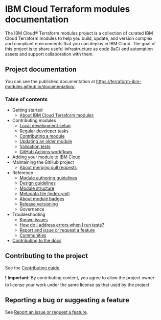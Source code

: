 # IBM Cloud Terraform modules documentation

The IBM Cloud&reg; Terraform modules project is a collection of curated IBM Cloud Terraform modules to help you build, update, and version complex and compliant environments that you can deploy in IBM Cloud. The goal of this project is to share useful infrastructure as code (IaC) and automation assets and support collaboration with them.

## Project documentation

You can see the published documentation at https://terraform-ibm-modules.github.io/documentation/.

### Table of contents
<!-- BEGIN TOC -->
- Getting started
    - [About IBM Cloud Terraform modules](https://terraform-ibm-modules.github.io/documentation/#/README.md)
- Contributing modules
    - [Local development setup](https://terraform-ibm-modules.github.io/documentation/#/local-dev-setup.md)
    - [Regular developer tasks](https://terraform-ibm-modules.github.io/documentation/#/dev-maintenance.md)
    - [Contributing a module](https://terraform-ibm-modules.github.io/documentation/#/contribute-module.md)
    - [Updating an older module ](https://terraform-ibm-modules.github.io/documentation/#/migrate-module.md)
    - [Validation tests](https://terraform-ibm-modules.github.io/documentation/#/tests.md)
    - [GitHub Actions workflows](https://terraform-ibm-modules.github.io/documentation/#/gh-actions.md)
- [Adding your module to IBM Cloud](https://terraform-ibm-modules.github.io/documentation/#/onboard-ibm-cloud.md)
- Maintaining the GitHub project
    - [About merging pull requests](https://terraform-ibm-modules.github.io/documentation/#/merging.md)
- Reference
    - [Module authoring guidelines](https://terraform-ibm-modules.github.io/documentation/#/implementation-guidelines.md)
    - [Design guidelines](https://terraform-ibm-modules.github.io/documentation/#/design-guidelines.md)
    - [Module structure](https://terraform-ibm-modules.github.io/documentation/#/module-structure.md)
    - [Metadata file (index.yml)](https://terraform-ibm-modules.github.io/documentation/#/module-catalog-metadata.md)
    - [About module badges](https://terraform-ibm-modules.github.io/documentation/#/badge-status.md)
    - [Release versioning](https://terraform-ibm-modules.github.io/documentation/#/versioning.md)
    - Governance
- Troubleshooting
    - [Known issues](https://terraform-ibm-modules.github.io/documentation/#/issues.md)
    - [How do I address errors when I run tests?](https://terraform-ibm-modules.github.io/documentation/#/ts-go-cache.md)
    - [Report and issue or request a feature](https://terraform-ibm-modules.github.io/documentation/#/support.md)
    - [Communities](https://terraform-ibm-modules.github.io/documentation/#/communities.md)
- [Contributing to the docs](https://terraform-ibm-modules.github.io/documentation/#/contribute-docs.md)
<!-- END TOC -->

## Contributing to the project

See the [Contributing guide](https://github.com/terraform-ibm-modules/.github/blob/main/.github/CONTRIBUTING.md).

:exclamation: **Important**: By contributing content, you agree to allow the project owner to license your work under the same license as that used by the project.

## Reporting a bug or suggesting a feature

See [Report an issue or request a feature](docs/support.md).
